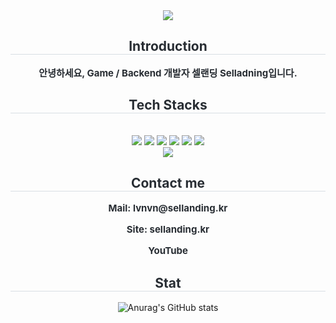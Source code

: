 <div align="center">
  <img src="https://capsule-render.vercel.app/api?type=waving&color=b3ecff&height=180&text=Sellanding&animation=&fontColor=ffffff&fontSize=50" />
</div>

<div align="center"> 
  <h2 style="border-bottom: 1px solid #d8dee4; color: #282d33;">Introduction</h2>  
  <div style="font-weight: 700; font-size: 15px; text-align: center; color: #282d33;">
    안녕하세요, Game / Backend 개발자 셀랜딩 Selladning입니다.
  </div> 
</div>

<div align="center">
  <h2 style="border-bottom: 1px solid #d8dee4; color: #282d33;">Tech Stacks</h2> <br> 
  <div style="margin: 0 auto; text-align: center;">
    <img src="https://img.shields.io/badge/Java-007396?style=plastic&logo=Java&logoColor=white">
    <img src="https://img.shields.io/badge/C%23-239120?style=plastic&logo=csharp&logoColor=white">
    <img src="https://img.shields.io/badge/Next.js-000000?style=plastic&logo=Next.js&logoColor=white">
    <img src="https://img.shields.io/badge/Spring-6DB33F?style=plastic&logo=Spring&logoColor=white">
    <img src="https://img.shields.io/badge/Linux-FCC624?style=plastic&logo=Linux&logoColor=white">
    <img src="https://img.shields.io/badge/Git-F05032?style=plastic&logo=Git&logoColor=white">
    <br/>
    <img src="https://img.shields.io/badge/Figma-F24E1E?style=plastic&logo=Figma&logoColor=white">
  </div>
</div>

<div align="center">
  <h2 style="border-bottom: 1px solid #d8dee4; color: #282d33;">Contact me</h2>
  <div style="font-weight: 700; font-size: 15px; color: #282d33; text-align: center;">
    <p><a href="mailto:lvnvn@sellanding.kr" style="color: #282d33; text-decoration: none;"> Mail: lvnvn@sellanding.kr</a></p>
    <p><a href="https://sellanding.kr" target="_blank" style="color: #282d33; text-decoration: none;"> Site: sellanding.kr</a></p>
    <p><a href="https://www.youtube.com/channel/UCPCWbOk4bwn64RE9kkJM9Qg" target="_blank" style="color: #282d33; text-decoration: none;"> YouTube</a></p>
  </div>
</div>

<div align= "center">
    <h2 style="border-bottom: 1px solid #d8dee4; color: #282d33;">  Stat  </h2>
    
![Anurag's GitHub stats](https://github-readme-stats.vercel.app/api?username=lvnvn177&show_icons=true&theme=rose)  
